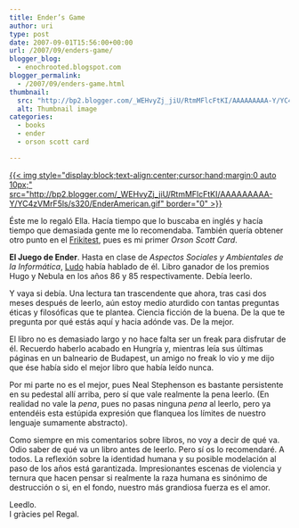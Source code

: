 ```yaml
---
title: Ender’s Game
author: uri
type: post
date: 2007-09-01T15:56:00+00:00
url: /2007/09/enders-game/
blogger_blog:
  - enochrooted.blogspot.com
blogger_permalink:
  - /2007/09/enders-game.html
thumbnail:
  src: "http://bp2.blogger.com/_WEHvyZj_jiU/RtmMFlcFtKI/AAAAAAAAA-Y/YC4zVMrF5ls/s320/EnderAmerican.gif"
  alt: Thumbnail image
categories:
  - books
  - ender
  - orson scott card

---
```

[{{< img style="display:block;text-align:center;cursor:hand;margin:0 auto 10px;" src="http://bp2.blogger.com/_WEHvyZj_jiU/RtmMFlcFtKI/AAAAAAAAA-Y/YC4zVMrF5ls/s320/EnderAmerican.gif" border="0" >}}][1]

Éste me lo regaló Ella. Hacía tiempo que lo buscaba en inglés y hacía tiempo que demasiada gente me lo recomendaba. También quería obtener otro punto en el [Frikitest][2], pues es mi primer <span style="font-style:italic;">Orson Scott Card</span>.

<span style="font-weight:bold;">El Juego de Ender</span>. Hasta en clase de <span style="font-style:italic;">Aspectos Sociales y Ambientales de la Informática</span>, [Ludo][3] había hablado de él. Libro ganador de los premios Hugo y Nebula en los años 86 y 85 respectivamente. Debía leerlo.

Y vaya si debía. Una lectura tan trascendente que ahora, tras casi dos meses después de leerlo, aún estoy medio aturdido con tantas preguntas éticas y filosóficas que te plantea. Ciencia ficción de la buena. De la que te pregunta por qué estás aquí y hacia adónde vas. De la mejor.

El libro no es demasiado largo y no hace falta ser un freak para disfrutar de él. Recuerdo haberlo acabado en Hungría y, mientras leía sus últimas páginas en un balneario de Budapest, un amigo no freak lo vio y me dijo que ése había sido el mejor libro que había leído nunca.

Por mi parte no es el mejor, pues Neal Stephenson es bastante persistente en su pedestal allí arriba, pero sí que vale realmente la pena leerlo. (En realidad no vale la <span style="font-style:italic;">pena</span>, pues no pasas ninguna <span style="font-style:italic;">pena</span> al leerlo, pero ya entendéis esta estúpida expresión que flanquea los límites de nuestro lenguaje sumamente abstracto).

Como siempre en mis comentarios sobre libros, no voy a decir de qué va. Odio saber de qué va un libro antes de leerlo. Pero sí os lo recomendaré. A todos. La reflexión sobre la identidad humana y su posible modelación al paso de los años está garantizada. Impresionantes escenas de violencia y ternura que hacen pensar si realmente la raza humana es sinónimo de destrucción o si, en el fondo, nuestro más grandiosa fuerza es el amor.

Leedlo.  
I gràcies pel Regal.

 [1]: http://bp2.blogger.com/_WEHvyZj_jiU/RtmMFlcFtKI/AAAAAAAAA-Y/YC4zVMrF5ls/s1600-h/EnderAmerican.gif
 [2]: http://club.telepolis.com/docz/frikitest.htm
 [3]: http://orangoodling.blogspot.com/